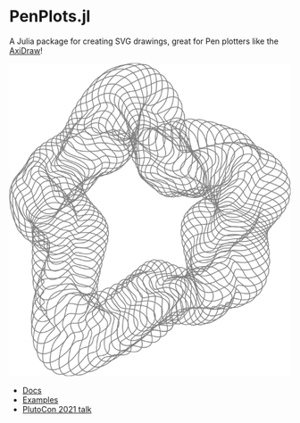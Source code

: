 # PenPlots.jl

A Julia package for creating SVG drawings, great for Pen plotters like the [AxiDraw](https://axidraw.com/)!

![](https://raw.githubusercontent.com/paulgb/tube-plots/master/plots/20201219-perlin.svg)

- [Docs](https://paulgb.github.io/PenPlots.jl/dev/)
- [Examples](https://github.com/paulgb/tube-plots/blob/master/README.md)
- [PlutoCon 2021 talk](https://www.youtube.com/watch?v=pe0fm68ZMe4)

